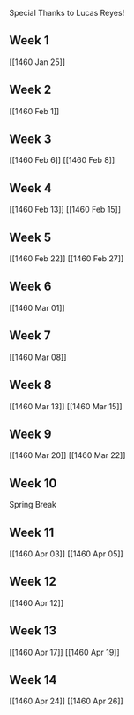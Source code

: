 Special Thanks to Lucas Reyes!
## Week 1
[[1460 Jan 25]]

## Week 2
[[1460 Feb 1]]

## Week 3
[[1460 Feb 6]]
[[1460 Feb 8]]

## Week 4
[[1460 Feb 13]]
[[1460 Feb 15]]

## Week 5
[[1460 Feb 22]]
[[1460 Feb 27]]

## Week 6
[[1460 Mar 01]]

## Week 7
[[1460 Mar 08]]

## Week 8
[[1460 Mar 13]]
[[1460 Mar 15]]

## Week 9
[[1460 Mar 20]]
[[1460 Mar 22]]

## Week 10
Spring Break

## Week 11
[[1460 Apr 03]]
[[1460 Apr 05]]

## Week 12
[[1460 Apr 12]]

## Week 13
[[1460 Apr 17]]
[[1460 Apr 19]]

## Week 14
[[1460 Apr 24]]
[[1460 Apr 26]]
